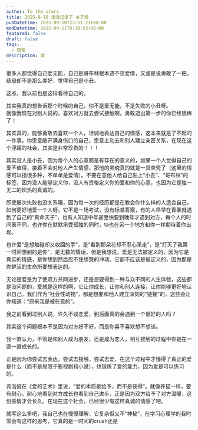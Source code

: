 ```yaml
---
author: To the stars
title: 2025-9-10 浅浅记录下 关于爱
pubDatetime: 2025-09-10T23:51:21+08:00
modDatetime: 2025-09-11T0:10:53+08:00
featured: false
draft: false
tags: 
  - 随笔
description: 爱
---
```


很多人都觉得自己爱无能，自己是哥布林根本遇不见爱情，又或是说勇敢了一把，结局却不是那么美好，觉得自己是小丑。  

这点，我以前也是这样看待自己的。  

其实我真的想告诉那个时候的自己，你不是爱无能，不是失败的小丑呀。  
就像我现在对别人说的，喜欢对方就去尝试接触啊，勇敢迈出第一步的你已经很棒了！  

其实真的，能够勇敢去喜欢一个人，坦诚地表达自己的情感，这本来就是了不起的一件事，你愿意敞开满身伤口的自己，愿意主动去和别人建立亲密关系，在现在这个浮躁的社会，其实是非常珍贵的！！！

其实没人是小丑，因为每个人的心意都是有存在的意义的，如果一个人觉得自己的爱不值得，接着不会对他人产生情感，那他的灵魂真的就是一具空壳了（这里的情感可以指很多种，不单单是爱情）。不要在意他人给自己贴上“小丑”、“哥布林”的标签，因为没人能够定义你，没人有资格定义你的爱和你的心意，也因为它是独一无二的炽热的真诚的。

即使屡次失败也没关系哦，因为每一次的经历都是在教会你什么样的人适合自己，如何更好地爱一个人呀。它不是一场考试，没有标准答案，有的人早早在青春就遇到了自己的“真命天子”，也有人知道中年甚至快要到晚年才遇到对方，每个人的时间表不同，也许你在默默承受孤独的同时，ta也在另一个地方和你一样期待着你出现。

也许爱“是想触碰却又收回的手”，是“看到那朵花却不忍心采走”，是“灯灭了我第一时间想到的是你”，是无数的情话，但是我想说，爱是无法被定义的，因为它是真实的情感，是你想到然后忍不住想哭的冲动。它都不应该是被定义的，因为那是你鲜活的生命所要想表达的。

无论是爱是为了使双方共同进步，还是想要得到一种与众不同的人生体验，这些都是没问题的，爱就是这样的啊，它让你成长，让你和别人连接，让你能够更好地认识自己。我们作为“社会性动物”，都是想要和他人建立深刻的“链接”的，这些会让你知道：“原来我是被在意的”。  

我之前看到过别人说，许久不谈恋爱，到后面真的会遇到一个很好的人吗？  

其实这个问题根本不是因为对方好不好，而是你喜不喜欢想不想谈。  

我一直认为，不管是和别人成为朋友，还是成为恋人，相互接触的过程中你是在一直一直成长的。  

正是因为你尝试去表达，尝试去接触，尝试去爱，在这个过程中才懂得了真正的爱是什么（而不是局限于影视剧和小说），也锻炼了爱的能力，因为爱是可以练习的。  

弗洛姆在《爱的艺术》里说，“爱的本质是给予，而不是获得”。就像养猫一样，要有耐心，耐心地看到对方成长也看到自己进步，正是因为双方给予了对方温暖，这份感情才会长久。在现在这个社会，已经很少有这样真诚的情感了吧。

就写这么多吧，我自己也在慢慢理解，它复杂但又不“神秘”，在学习心理学的我时常会有这样的思考，它真的是一时间的crush还是